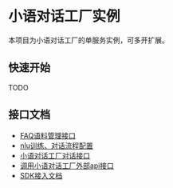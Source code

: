 # 小语对话工厂实例
本项目为小语对话工厂的单服务实例，可多开扩展。

## 快速开始
TODO

## 接口文档

- [FAQ语料管理接口](docs/算法平台训练接口-FAQ.md)
- [nlu训练、对话流程配置](docs/算法平台训练接口-多轮.md)
- [小语对话工厂对话接口](docs/算法平台-对话接口.md)
- [调用小语对话工厂外部api接口](docs/小语对话工厂接口.md)
- [SDK接入文档](docs/小语对话工厂SDK接入文档.md)

